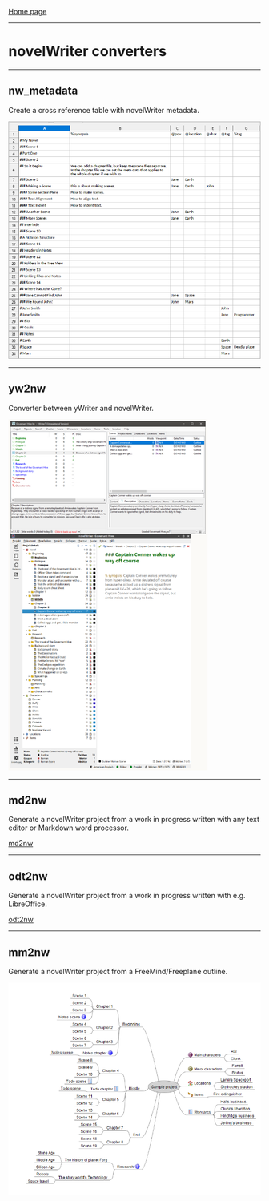 [Home page](index.html)

---

# novelWriter converters

---

## nw_metadata

Create a cross reference table with novelWriter metadata. 

[![nw_metadata](img/nw_metadata.png)](https://github.com/peter88213/nw_metadata)

---

## yw2nw

Converter between yWriter and novelWriter.

[![yw2nw](img/yw2nw.png)](https://peter88213.github.io/yw2nw/)


---

## md2nw

Generate a novelWriter project from a work in progress written with any text editor or Markdown word processor.

[md2nw](https://github.com/peter88213/md2nw/)


---

## odt2nw

Generate a novelWriter project from a work in progress written with e.g. LibreOffice.

[odt2nw](https://github.com/peter88213/odt2nw/)


---

## mm2nw

Generate a novelWriter project from a FreeMind/Freeplane outline.

[![mm2nw](img/mm2nw.png)](https://github.com/peter88213/mm2nw/)



